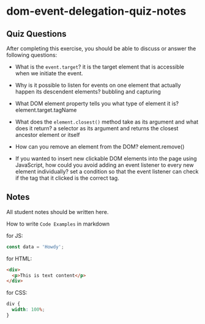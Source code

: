 # dom-event-delegation-quiz-notes

## Quiz Questions

After completing this exercise, you should be able to discuss or answer the following questions:

- What is the `event.target`?
  it is the target element that is accessible when we initiate the event.

- Why is it possible to listen for events on one element that actually happen its descendent elements?
  bubbling and capturing

- What DOM element property tells you what type of element it is?
  element.target.tagName

- What does the `element.closest()` method take as its argument and what does it return?
  a selector as its argument and returns the closest ancestor element or itself

- How can you remove an element from the DOM?
  element.remove()

- If you wanted to insert new clickable DOM elements into the page using JavaScript, how could you avoid adding an event listener to every new element individually?
  set a condition so that the event listener can check if the tag that it clicked is the correct tag.

## Notes

All student notes should be written here.

How to write `Code Examples` in markdown

for JS:

```javascript
const data = 'Howdy';
```

for HTML:

```html
<div>
  <p>This is text content</p>
</div>
```

for CSS:

```css
div {
  width: 100%;
}
```
